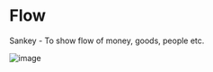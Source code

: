 # Flow

Sankey - To show flow of money, goods, people etc.

![image](https://github.com/avatorl/Deneb-Vega-Templates/assets/59934292/cbdc9023-3213-4c8e-b4ba-a168a8b8495e)
